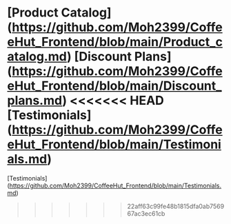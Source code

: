 [Product Catalog] (https://github.com/Moh2399/CoffeeHut_Frontend/blob/main/Product_catalog.md)
[Discount Plans] (https://github.com/Moh2399/CoffeeHut_Frontend/blob/main/Discount_plans.md)
<<<<<<< HEAD
[Testimonials] (https://github.com/Moh2399/CoffeeHut_Frontend/blob/main/Testimonials.md)
=======
[Testimonials] (https://github.com/Moh2399/CoffeeHut_Frontend/blob/main/Testimonials.md)
>>>>>>> 22aff63c99fe48b1815dfa0ab756967ac3ec61cb
